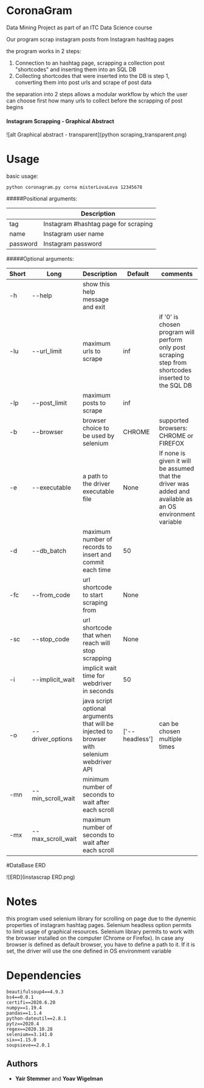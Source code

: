 # CoronaGram
Data Mining Project as part of an ITC Data Science course 

Our program scrap instagram posts from Instagram hashtag pages

the program works in 2 steps:
1. Connection to an hashtag page, scrapping a collection post "shortcodes" and inserting them into an SQL DB
2. Collecting shortcodes that were inserted into the DB is step 1, converting them into post urls and scrape of post data

the separation into 2 steps allows a modular workflow by which the user can choose first how many urls to collect 
before the scrapping of post begins


#### Instagram Scrapping - Graphical Abstract ####

![alt Graphical abstract - transparent](python scraping_transparent.png)

Usage
=====

basic usage:
```
python coronagram.py corna misterLovaLova 12345678 
```
#####Positional arguments:

|          | Description                          |
|----------|--------------------------------------|
| tag      | Instagram #hashtag page for scraping |
| name     | Instagram user name                  |
| password | Instagram password                   |


#####Optional arguments:

| Short | Long              | Description                                                                                 | Default             | comments                                                                                                  |
|-------|-------------------|---------------------------------------------------------------------------------------------|---------------------|-----------------------------------------------------------------------------------------------------------|
| -h    | --help            | show this help message and exit                                                             |                     |                                                                                                           |
| -lu   | --url_limit       | maximum urls to scrape                                                                      | inf                 | if '0' is chosen program will perform only post scraping step from shortcodes inserted to the SQL DB      |
| -lp   | --post_limit      | maximum posts to scrape                                                                     | inf                 |                                                                                                           |
| -b    | --browser         | browser choice to be used by selenium                                                       | CHROME              | supported browsers: CHROME or FIREFOX                                                                     |
| -e    | --executable      | a path to the driver executable file                                                        | None                | If none is given it will be assumed that the driver was added and available as an OS environment variable |
| -d    | --db_batch        | maximum number of records to insert and commit each time                                    | 50                  |                                                                                                           |
| -fc   | --from_code       | url shortcode to start scraping from                                                        | None                |                                                                                                           |
| -sc   | --stop_code       | url shortcode that when reach will stop scrapping                                           | None                |                                                                                                           |
| -i    | --implicit_wait   | implicit wait time for webdriver in seconds                                                 | 50                  |                                                                                                           |
| -o    | --driver_options  | java script optional arguments that will be injected to browser with selenium webdriver API | \['--headless']     | can be chosen multiple times                                                                              |
| -mn   | --min_scroll_wait | minimum number of seconds to wait after each scroll                                         |                     |                                                                                                           |
| -mx   | --max_scroll_wait | maximum number of seconds to wait after each scroll                                         |                     |                                                                                                           |

#DataBase ERD

![ERD](instascrap ERD.png)


# Notes

this program used selenium library for scrolling on page due to the dynemic properties of instagram hashtag pages. 
Selenium headless option permits to limit usage of graphical resources.
Selenium library permits to work with the browser installed on
the computer (Chrome or Firefox). In case any browser is defined as default browser,
you have to define a path to it. If it is set, the driver will use the one defined in
OS environment variable

# Dependencies
```
beautifulsoup4==4.9.3
bs4==0.0.1
certifi==2020.6.20
numpy==1.19.4
pandas==1.1.4
python-dateutil==2.8.1
pytz==2020.4
regex==2020.10.28
selenium==3.141.0
six==1.15.0
soupsieve==2.0.1
```

## Authors

* **Yair Stemmer** and **Yoav Wigelman**
